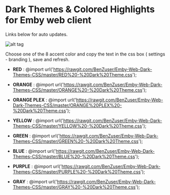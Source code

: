 # Dark Themes & Colored Highlights for Emby web client

Links below for auto updates.

![alt tag](https://cdn.rawgit.com/BenZuser/Emby-Dark-Themes-Resources/master/images/screenshots/Emby%20Dark%20Themes.png)

Choose one of the 8 accent color and copy the text in the css box ( settings - branding ), save and refresh.

* **RED**         : @import url('https://rawgit.com/BenZuser/Emby-Web-Dark-Themes-CSS/master/RED%20-%20Dark%20Theme.css'); 

* **ORANGE**      : @import url('https://rawgit.com/BenZuser/Emby-Web-Dark-Themes-CSS/master/ORANGE%20-%20Dark%20Theme.css');

* **ORANGE PLEX** : @import url('https://rawgit.com/BenZuser/Emby-Web-Dark-Themes-CSS/master/ORANGE%20PLEX%20-%20Dark%20Theme.css');

* **YELLOW**      : @import url('https://rawgit.com/BenZuser/Emby-Web-Dark-Themes-CSS/master/YELLOW%20-%20Dark%20Theme.css'); 

* **GREEN**       : @import url('https://rawgit.com/BenZuser/Emby-Web-Dark-Themes-CSS/master/GREEN%20-%20Dark%20Theme.css');

* **BLUE**        : @import url('https://rawgit.com/BenZuser/Emby-Web-Dark-Themes-CSS/master/BLUE%20-%20Dark%20Theme.css');

* **PURPLE**      : @import url('https://rawgit.com/BenZuser/Emby-Web-Dark-Themes-CSS/master/PURPLE%20-%20Dark%20Theme.css'); 

* **GRAY**        : @import url('https://rawgit.com/BenZuser/Emby-Web-Dark-Themes-CSS/master/GRAY%20-%20Dark%20Theme.css');  
